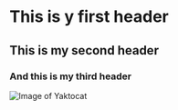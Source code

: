 # This is y first header
## This is my second header
### And this is my third header

![Image of Yaktocat](https://octodex.github.com/images/yaktocat.png)

